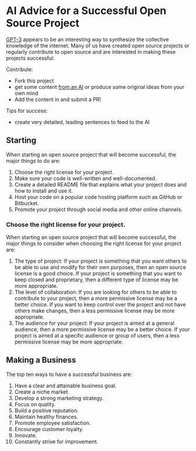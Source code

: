 # AI Advice for a Successful Open Source Project
[GPT-3](https://beta.openai.com/playground) appears to be an interesting way to synthesize
the collective knowledge of the internet.  Many of us have created open source projects
or regularly contribute to open source and are interested in making these projects successful.

Contribute:
* Fork this project
* get some content [from an AI](https://beta.openai.com/playground) or produce some original ideas from your own mind
* Add the content in and submit a PR!

Tips for success:
* create very detailed, leading sentences to feed to the AI

## Starting
When starting an open source project that will become successful, the major things to do are:
1. Choose the right license for your project.
2. Make sure your code is well-written and well-documented.
3. Create a detailed README file that explains what your project does and how to install and use it.
4. Host your code on a popular code hosting platform such as GitHub or Bitbucket.
5. Promote your project through social media and other online channels.

### Choose the right license for your project.
When starting an open source project that will become successful, the major things to consider when choosing the right license for your project are:
1. The type of project: If your project is something that you want others to be able to use and modify for their own purposes, then an open source license is a good choice. If your project is something that you want to keep closed and proprietary, then a different type of license may be more appropriate.
2. The level of collaboration: If you are looking for others to be able to contribute to your project, then a more permissive license may be a better choice. If you want to keep control over the project and not have others make changes, then a less permissive license may be more appropriate.
3. The audience for your project: If your project is aimed at a general audience, then a more permissive license may be a better choice. If your project is aimed at a specific audience or group of users, then a less permissive license may be more appropriate.


## Making a Business
The top ten ways to have a successful business are:
1. Have a clear and attainable business goal.
2. Create a niche market.
3. Develop a strong marketing strategy.
4. Focus on quality.
5. Build a positive reputation.
6. Maintain healthy finances.
7. Promote employee satisfaction.
8. Encourage customer loyalty.
9. Innovate.
10. Constantly strive for improvement.